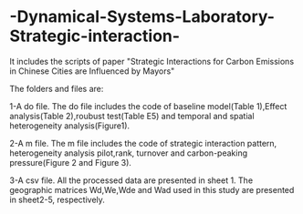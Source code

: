 # -Dynamical-Systems-Laboratory-Strategic-interaction-
It includes the scripts of paper "Strategic Interactions for Carbon Emissions in Chinese Cities are Influenced by Mayors"

The folders and files are:

1-A do file. The do file includes the code of baseline model(Table 1),Effect analysis(Table 2),roubust test(Table E5) and temporal and spatial heterogeneity analysis(Figure1).  

2-A m file. The m file includes the code of strategic interaction pattern, heterogeneity analysis pilot,rank, turnover and carbon-peaking pressure(Figure 2 and Figure 3). 

3-A csv file. All the processed data are presented in sheet 1. The geographic matrices Wd,We,Wde and Wad used in this study are presented in sheet2-5, respectively.
